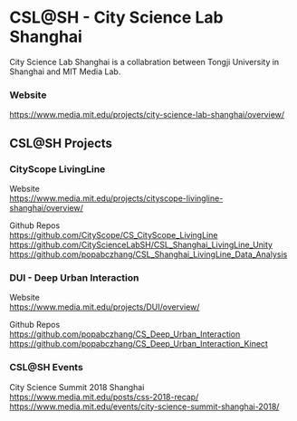 # CSL@SH - City Science Lab Shanghai  
City Science Lab Shanghai is a collabration between Tongji University in Shanghai and MIT Media Lab.  

### Website  
https://www.media.mit.edu/projects/city-science-lab-shanghai/overview/  
 
## CSL@SH Projects  
### CityScope LivingLine  
Website  
https://www.media.mit.edu/projects/cityscope-livingline-shanghai/overview/  
  
Github Repos  
https://github.com/CityScope/CS_CityScope_LivingLine  
https://github.com/CityScienceLabSH/CSL_Shanghai_LivingLine_Unity  
https://github.com/popabczhang/CSL_Shanghai_LivingLine_Data_Analysis  
  
### DUI - Deep Urban Interaction  
Website  
https://www.media.mit.edu/projects/DUI/overview/  
  
Github Repos  
https://github.com/popabczhang/CS_Deep_Urban_Interaction  
https://github.com/popabczhang/CS_Deep_Urban_Interaction_Kinect  
  
### CSL@SH Events  
City Science Summit 2018 Shanghai  
https://www.media.mit.edu/posts/css-2018-recap/  
https://www.media.mit.edu/events/city-science-summit-shanghai-2018/  
